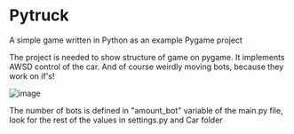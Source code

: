# Pytruck
A simple game written in Python as an example Pygame project

The project is needed to show structure of game on pygame. It implements AWSD control of the car. And of course weirdly moving bots, because they work on if's!

![image](https://user-images.githubusercontent.com/93223722/188314239-56f48bbf-a4be-4882-b039-3180acf011e7.png)

The number of bots is defined in "amount_bot" variable of the main.py file, look for the rest of the values in settings.py and Car folder
